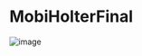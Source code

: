 # MobiHolterFinal
 
![image](https://user-images.githubusercontent.com/74485954/118104239-1419bf80-b405-11eb-892b-6a216178768e.png)
